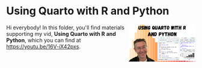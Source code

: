 # Using Quarto with R and Python
[<img src="quarto thumb.png" align="right" height="100" />](<https://youtu.be/16V-iX42pxs>)

Hi everybody! In this folder, you'll find materials supporting my vid, **Using Quarto with R and Python**, which you can find at <https://youtu.be/16V-iX42pxs>. 